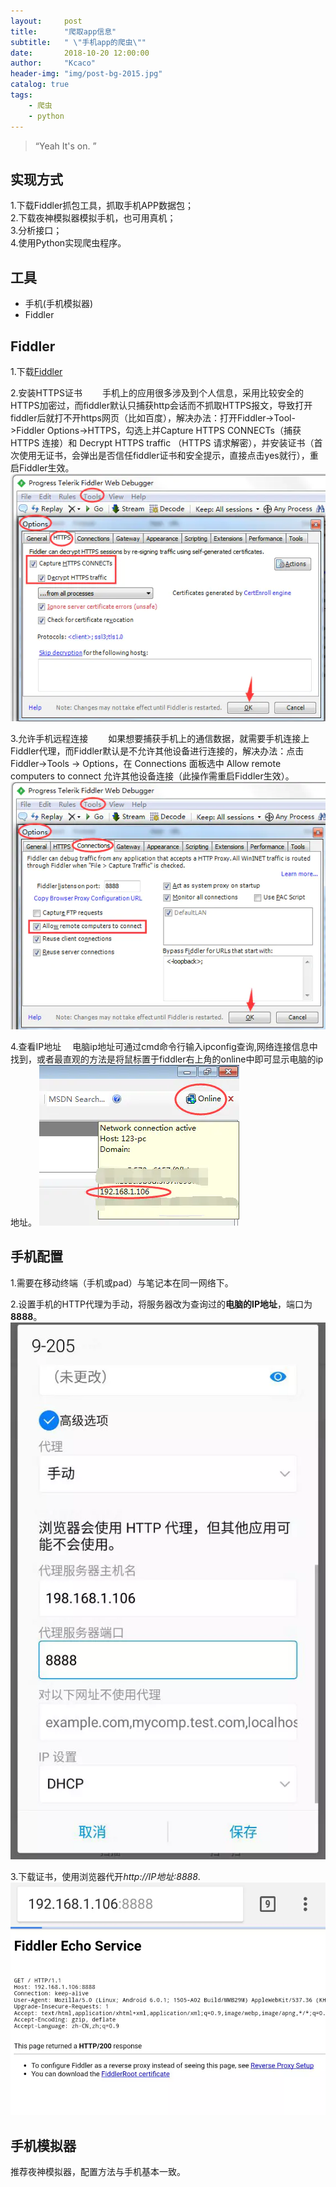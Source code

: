 ```yaml
---
layout:     post
title:      "爬取app信息"
subtitle:   " \"手机app的爬虫\""
date:       2018-10-20 12:00:00
author:     "Kcaco"
header-img: "img/post-bg-2015.jpg"
catalog: true
tags:
    - 爬虫
    - python
---
```


> “Yeah It's on. ”

## 实现方式
1.下载Fiddler抓包工具，抓取手机APP数据包；  
2.下载夜神模拟器模拟手机，也可用真机；  
3.分析接口；  
4.使用Python实现爬虫程序。

## 工具
- 手机(手机模拟器)
- Fiddler


## Fiddler

1.下载[Fiddler](https://www.telerik.com/fiddler)

2.安装HTTPS证书
    &emsp;&emsp;手机上的应用很多涉及到个人信息，采用比较安全的HTTPS加密过，而fiddler默认只捕获http会话而不抓取HTTPS报文，导致打开fiddler后就打不开https网页（比如百度），解决办法：打开Fiddler->Tool->Fiddler Options->HTTPS，勾选上并Capture HTTPS CONNECTs（捕获 HTTPS 连接）和 Decrypt HTTPS traffic （HTTPS 请求解密），并安装证书（首次使用无证书，会弹出是否信任fiddler证书和安全提示，直接点击yes就行），重启Fiddler生效。
    ![fiddler HTTPS配置](/img/2020-7-6/2.webp)

3.允许手机远程连接
    &emsp;&emsp;如果想要捕获手机上的通信数据，就需要手机连接上Fiddler代理，而Fiddler默认是不允许其他设备进行连接的，解决办法：点击 Fiddler->Tools -> Options，在 Connections 面板选中 Allow remote computers to connect 允许其他设备连接（此操作需重启Fiddler生效）。
    ![允许远程接入](/img/2020-7-6/3.webp)

4.查看IP地址
    &emsp;电脑ip地址可通过cmd命令行输入ipconfig查询,网络连接信息中找到，或者最直观的方法是将鼠标置于fiddler右上角的online中即可显示电脑的ip地址。
    ![查询IP](/img/2020-7-6/4.webp)

## 手机配置

1.需要在移动终端（手机或pad）与笔记本在同一网络下。

2.设置手机的HTTP代理为手动，将服务器改为查询过的**电脑的IP地址**，端口为**8888**。
    ![查询IP](/img/2020-7-6/5.webp)


3.下载证书，使用浏览器代开*http://IP地址:8888*.
    ![查询IP](/img/2020-7-6/6.webp)



## 手机模拟器
推荐夜神模拟器，配置方法与手机基本一致。




